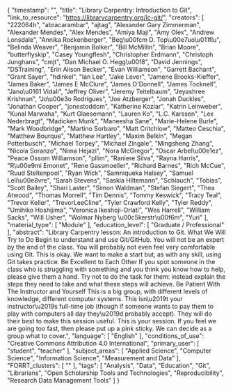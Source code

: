 {
    "timestamp": "",
    "title": "Library Carpentry: Introduction to Git",
    "link_to_resource": "https://librarycarpentry.org/lc-git/",
    "creators": [
        "222064h",
        "abracarambar",
        "ajtag",
        "Alexander Gary Zimmerman",
        "Alexander Mendes",
        "Alex Mendes",
        "Amiya Maji",
        "Amy Olex",
        "Andrew Lonsdale",
        "Annika Rockenberger",
        "Beg\u00fcm D. Top\u00e7uo\u011flu",
        "Belinda Weaver",
        "Benjamin Bolker",
        "Bill McMillin",
        "Brian Moore",
        "butterflyskip",
        "Casey Youngflesh",
        "Christopher Erdmann",
        "Christoph Junghans",
        "cmjt",
        "Dan Michael O. Hegg\u00f8",
        "David Jennings",
        "DSTraining",
        "Erin Alison Becker",
        "Evan Williamson",
        "Garrett Bachant",
        "Grant Sayer",
        "hdinkel",
        "Ian Lee",
        "Jake Lever",
        "Jamene Brooks-Kieffer",
        "James Baker",
        "James E McClure",
        "James O'Donnell",
        "James Tocknell",
        "Jano\u0161 Vidali",
        "Jeffrey Oliver",
        "Jeremy Teitelbaum",
        "Jeyashree Krishnan",
        "Jo\u00e3o Rodrigues",
        "Joe Atzberger",
        "Jonah Duckles",
        "Jonathan Cooper",
        "jonestoddcm",
        "Katherine Koziar",
        "Katrin Leinweber",
        "Kunal Marwaha",
        "Kurt Glaesemann",
        "Lauren Ko",
        "L.C. Karssen",
        "Lex Nederbragt",
        "Madicken Munk",
        "Maneesha Sane",
        "Marie-Helene Burle",
        "Mark Woodbridge",
        "Martino Sorbaro",
        "Matt Critchlow",
        "Matteo Ceschia",
        "Matthew Bourque",
        "Matthew Hartley",
        "Maxim Belkin",
        "Megan Potterbusch",
        "Michael Torpey",
        "Michael Zingale",
        "Mingsheng Zhang",
        "Nicola Soranzo",
        "Nima Hejazi",
        "Nora McGregor",
        "Oscar Arbel\u00e1ez",
        "Peace Ossom Williamson",
        "pllim",
        "Raniere Silva",
        "Rayna Harris",
        "R\u00e9mi Emonet",
        "Rene Gassmoeller",
        "Richard Barnes",
        "Rich McCue",
        "Ruud Steltenpool",
        "Ryan Wick",
        "Samniqueka Halsey",
        "Samuel Leli\u00e8vre",
        "Sarah Stevens",
        "Saskia Hiltemann",
        "Schlauch",
        "Tobias",
        "Scott Bailey",
        "Shari Laster",
        "Simon Waldman",
        "Stefan Siegert",
        "Thea Atwood",
        "Thomas Morrell",
        "Tim Dennis",
        "Tommy Keswick",
        "Tracy Teal",
        "Trevor Keller",
        "TrevorLeeCline",
        "Tyler Crawford Kelly",
        "Tyler Reddy",
        "Umihiko Hoshijima",
        "Veronica Ikeshoji-Orlati",
        "Wes Harrell",
        "William Sacks",
        "Will Usher",
        "Wolmar Nyberg \u00c5kerstr\u00f6m",
        "Yuri"
    ],
    "material_type": [
        "Module"
    ],
    "education_level": [
        "Graduate / Professional"
    ],
    "abstract": "Library Carpentry lesson: An introduction to Git. What We Will Try to Do Begin to understand and use Git/GitHub. You will not be an expert by the end of the class. You will probably not even feel very comfortable using Git. This is okay. We want to make a start but, as with any skill, using Git takes practice. Be Excellent to Each Other If you spot someone in the class who is struggling with something and you think you know how to help, please give them a hand. Try not to do the task for them: instead explain the steps they need to take and what these steps will achieve. Be Patient With The Instructor and Yourself This is a big group, with different levels of knowledge, different computer systems. This isn\u2019t your instructor\u2019s full-time job (though if someone wants to pay them to play with computers all day they\u2019d probably accept). They will do their best to make this session useful. This is your session. If you feel we are going too fast, then please put up a pink sticky. We can decide as a group what to cover.",
    "language": [
        "English"
    ],
    "conditions_of_use": "Creative Commons Attribution 4.0 International",
    "primary_user": [
        "student",
        "teacher"
    ],
    "subject_areas": [
        "Applied Science",
        "Computer Science",
        "Information Science",
        "Measurement and Data"
    ],
    "FORRT_clusters": [
        ""
    ],
    "tags": [
        "Analysis",
        "Data",
        "Education",
        "Git",
        "Librarians",
        "Open Scholarship Tools and Technologies",
        "Reproducibility",
        "Research Data Management Tools"
    ]
}
